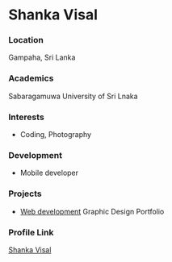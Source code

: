 # Shanka Visal

### Location

Gampaha, Sri Lanka

### Academics

Sabaragamuwa University of Sri Lnaka

### Interests

- Coding, Photography

### Development

- Mobile developer

### Projects

- [Web development](https://github.com/ShankaVisal/SV-creations) Graphic Design Portfolio

### Profile Link

[Shanka Visal](https://github.com/ShankaVisal)